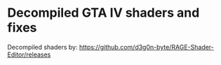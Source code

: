 # Decompiled GTA IV shaders and fixes

Decompiled shaders by: https://github.com/d3g0n-byte/RAGE-Shader-Editor/releases
